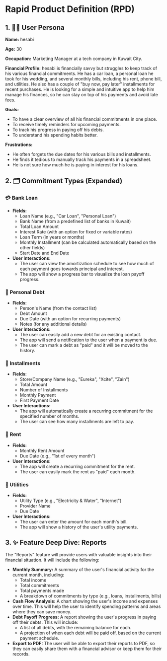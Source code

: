 # Rapid Product Definition (RPD)

## 1. 🧑‍💻 User Persona

**Name:** hesabi

**Age:** 30

**Occupation:** Marketing Manager at a tech company in Kuwait City.

**Financial Profile:** hesabi is financially savvy but struggles to keep track of his various financial commitments. He has a car loan, a personal loan he took for his wedding, and several monthly bills, including his rent, phone bill, and utilities. He also has a couple of "buy now, pay later" installments for recent purchases. He is looking for a simple and intuitive app to help him manage his finances, so he can stay on top of his payments and avoid late fees.

**Goals:**
- To have a clear overview of all his financial commitments in one place.
- To receive timely reminders for upcoming payments.
- To track his progress in paying off his debts.
- To understand his spending habits better.

**Frustrations:**
- He often forgets the due dates for his various bills and installments.
- He finds it tedious to manually track his payments in a spreadsheet.
- He is not sure how much he is paying in interest for his loans.

## 2. 🗂️ Commitment Types (Expanded)

### 💳 Bank Loan

- **Fields:**
  - Loan Name (e.g., "Car Loan", "Personal Loan")
  - Bank Name (from a predefined list of banks in Kuwait)
  - Total Loan Amount
  - Interest Rate (with an option for fixed or variable rates)
  - Loan Term (in years or months)
  - Monthly Installment (can be calculated automatically based on the other fields)
  - Start Date and End Date
- **User Interactions:**
  - The user can view the amortization schedule to see how much of each payment goes towards principal and interest.
  - The app will show a progress bar to visualize the loan payoff progress.

### 👥 Personal Debt

- **Fields:**
  - Person's Name (from the contact list)
  - Debt Amount
  - Due Date (with an option for recurring payments)
  - Notes (for any additional details)
- **User Interactions:**
  - The user can easily add a new debt for an existing contact.
  - The app will send a notification to the user when a payment is due.
  - The user can mark a debt as "paid" and it will be moved to the history.

### 📱 Installments

- **Fields:**
  - Store/Company Name (e.g., "Eureka", "Xcite", "Zain")
  - Total Amount
  - Number of Installments
  - Monthly Payment
  - First Payment Date
- **User Interactions:**
  - The app will automatically create a recurring commitment for the specified number of months.
  - The user can see how many installments are left to pay.

### 🏢 Rent

- **Fields:**
  - Monthly Rent Amount
  - Due Date (e.g., "1st of every month")
- **User Interactions:**
  - The app will create a recurring commitment for the rent.
  - The user can easily mark the rent as "paid" each month.

### 🧾 Utilities

- **Fields:**
  - Utility Type (e.g., "Electricity & Water", "Internet")
  - Provider Name
  - Due Date
- **User Interactions:**
  - The user can enter the amount for each month's bill.
  - The app will show a history of the user's utility payments.

## 3. ✨ Feature Deep Dive: Reports

The "Reports" feature will provide users with valuable insights into their financial situation. It will include the following:

- **Monthly Summary:** A summary of the user's financial activity for the current month, including:
  - Total income
  - Total commitments
  - Total payments made
  - A breakdown of commitments by type (e.g., loans, installments, bills)
- **Cash Flow Analysis:** A chart showing the user's income and expenses over time. This will help the user to identify spending patterns and areas where they can save money.
- **Debt Payoff Progress:** A report showing the user's progress in paying off their debts. This will include:
  - A list of all debts, with the remaining balance for each.
  - A projection of when each debt will be paid off, based on the current payment schedule.
- **Export to PDF:** The user will be able to export their reports to PDF, so they can easily share them with a financial advisor or keep them for their records.